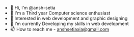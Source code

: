 - 👋 Hi, I’m @ansh-setia
- 🤔 I'm a Third year Computer science enthusiast
- 👀 Interested in web development and graphic designing
- 🌱 I’m currently Developing my skills in web development
- 📫 How to reach me - anshsetiaxia@gmail.com
